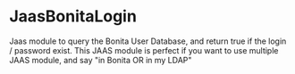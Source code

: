 # JaasBonitaLogin
Jaas module to query the Bonita User Database, and return true if the login / password exist. This JAAS module is perfect if you want to use multiple JAAS module, and say "in Bonita OR in my LDAP"
